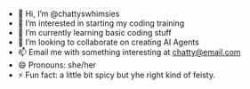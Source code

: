 - 👋 Hi, I’m @chattyswhimsies
- 👀 I’m interested in starting my coding training
- 🌱 I’m currently learning basic coding stuff
- 💞️ I’m looking to collaborate on creating AI Agents
- 📫 Email me with something interesting at chatty@email.com
- 😄 Pronouns: she/her
- ⚡ Fun fact: a little bit spicy but yhe right kind of feisty.

<!---
chattyswhimsies/chattyswhimsies is a ✨ special ✨ repository because its `README.md` (this file) appears on your GitHub profile.
You can click the Preview link to take a look at your changes.
--->
